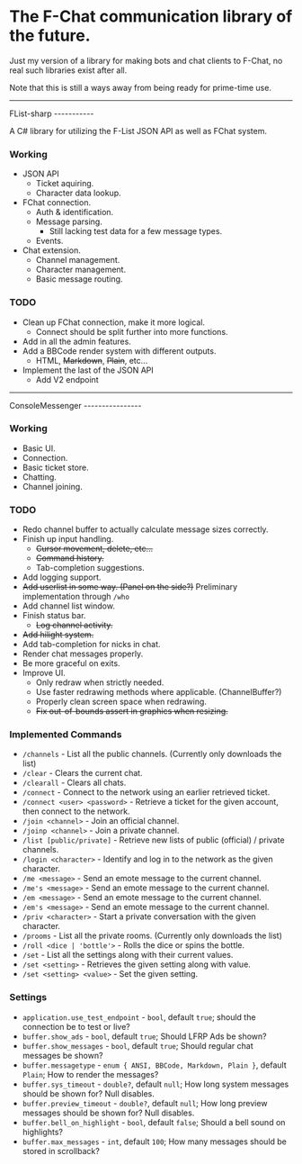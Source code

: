 The F-Chat communication library of the future.
====

Just my version of a library for making bots and chat clients to F-Chat, no real such libraries exist after all.

Note that this is still a ways away from being ready for prime-time use.

<hr>
FList-sharp
-----------

A C# library for utilizing the F-List JSON API as well as FChat system.

### Working

- JSON API
	- Ticket aquiring.
	- Character data lookup.
- FChat connection.
	- Auth & identification.
	- Message parsing.
		- Still lacking test data for a few message types.
	- Events.
- Chat extension.
	- Channel management.
	- Character management.
	- Basic message routing.


### TODO

- Clean up FChat connection, make it more logical.
	- Connect should be split further into more functions.
- Add in all the admin features.
- Add a BBCode render system with different outputs.
	- HTML, ~~Markdown~~, ~~Plain~~, etc...
- Implement the last of the JSON API
	- Add V2 endpoint


<hr>
ConsoleMessenger
----------------

### Working

- Basic UI.
- Connection.
- Basic ticket store.
- Chatting.
- Channel joining.


### TODO

- Redo channel buffer to actually calculate message sizes correctly.
- Finish up input handling.
	- ~~Cursor movement, delete, etc...~~
	- ~~Command history.~~
	- Tab-completion suggestions.
- Add logging support.
- ~~Add userlist in some way. (Panel on the side?)~~ Preliminary implementation through `/who`
- Add channel list window.
- Finish status bar.
	- ~~Log channel activity.~~
- ~~Add hilight system.~~
- Add tab-completion for nicks in chat.
- Render chat messages properly.
- Be more graceful on exits.
- Improve UI.
	- Only redraw when strictly needed.
	- Use faster redrawing methods where applicable. (ChannelBuffer?)
	- Properly clean screen space when redrawing.
	- ~~Fix out-of-bounds assert in graphics when resizing.~~


### Implemented Commands

- `/channels` - List all the public channels. (Currently only downloads the list)
- `/clear` - Clears the current chat.
- `/clearall` - Clears all chats.
- `/connect` - Connect to the network using an earlier retrieved ticket.
- `/connect <user> <password>` - Retrieve a ticket for the given account, then connect to the network.
- `/join <channel>` - Join an official channel.
- `/joinp <channel>` - Join a private channel.
- `/list [public/private]` - Retrieve new lists of public (official) / private channels.
- `/login <character>` - Identify and log in to the network as the given character.
- `/me <message>` - Send an emote message to the current channel.
- `/me's <message>` - Send an emote message to the current channel.
- `/em <message>` - Send an emote message to the current channel.
- `/em's <message>` - Send an emote message to the current channel.
- `/priv <character>` - Start a private conversation with the given character.
- `/prooms` - List all the private rooms. (Currently only downloads the list)
- `/roll <dice | 'bottle'>` - Rolls the dice or spins the bottle.
- `/set` - List all the settings along with their current values.
- `/set <setting>` - Retrieves the given setting along with value.
- `/set <setting> <value>` - Set the given setting.

### Settings

- `application.use_test_endpoint` - `bool`, default `true`; should the connection be to test or live?
- `buffer.show_ads` - `bool`, default `true`; Should LFRP Ads be shown?
- `buffer.show_messages` - `bool`, default `true`; Should regular chat messages be shown?
- `buffer.messagetype` - `enum { ANSI, BBCode, Markdown, Plain }`, default `Plain`; How to render the messages?
- `buffer.sys_timeout` - `double?`, default `null`; How long system messages should be shown for? Null disables.
- `buffer.preview_timeout` - `double?`, default `null`; How long preview messages should be shown for? Null disables.
- `buffer.bell_on_highlight` - `bool`, default `false`; Should a bell sound on highlights?
- `buffer.max_messages` - `int`, default `100`; How many messages should be stored in scrollback?